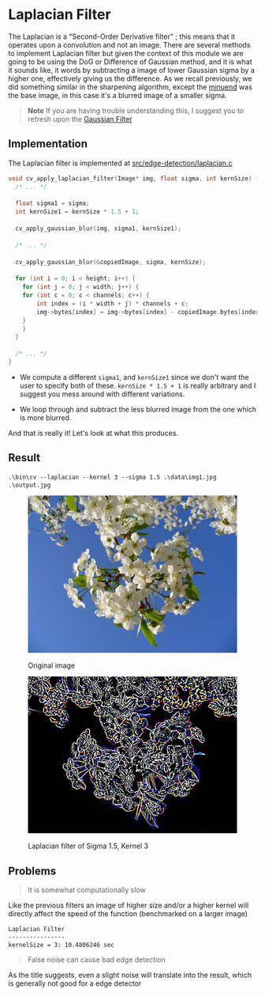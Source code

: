 # Laplacian Filter

The Laplacian is a "Second-Order Derivative filter" ; this means that it operates upon a convolution and not an image. There are several methods to implement Laplacian filter but given the context of this module we are going to be using the DoG or Difference of Gaussian method, and it is what it sounds like, it words by subtracting a image of lower Gaussian sigma by a higher one, effectively giving us the difference. As we recall previously, we did something similar in the sharpening algorithm, except the [minuend](https://www.mathsisfun.com/definitions/minuend.html) was the base image, in this case it's a blurred image of a smaller sigma.

> **Note**
> If you are having trouble understanding this, I suggest you to refresh upon the [Gaussian Filter](../image-smoothing/gaussian-filter.md)


## Implementation

The Laplacian filter is implemented at [src/edge-detection/laplacian.c](../../src/edge-detection/laplacian.c)

```c
void cv_apply_laplacian_filter(Image* img, float sigma, int kernSize) {
  /* ... */

  float sigma1 = sigma;
  int kernSize1 = kernSize * 1.5 + 1;

  cv_apply_gaussian_blur(img, sigma1, kernSize1);
 
  /* ... */

  cv_apply_gaussian_blur(&copiedImage, sigma, kernSize);

  for (int i = 0; i < height; i++) {
	for (int j = 0; j < width; j++) {
  	for (int c = 0; c < channels; c++) {
    	int index = (i * width + j) * channels + c;
    	img->bytes[index] = img->bytes[index] - copiedImage.bytes[index];
  	}
	}
  }

  /* ... */
}
```

- We compute a different `sigma1`, and `kernSize1` since we don't want the user to specify both of these. `kernSize * 1.5 + 1` is really arbitrary and I suggest you mess around with different variations.

- We loop through and subtract the less blurred image from the one which is more blurred.

And that is really it! Let's look at what this produces.

## Result

```shell
.\bin\cv --laplacian --kernel 3 --sigma 1.5 .\data\img1.jpg .\output.jpg
```

<div>
<figure><img src="../.gitbook/assets/img1.jpg" alt=""><figcaption><p>Original image</p></figcaption></figure>
<figure><img src="../.gitbook/assets/laplacian-1-3.jpg" alt=""><figcaption><p>Laplacian filter of Sigma 1.5, Kernel 3</p></figcaption></figure>
</div>

## Problems

> It is somewhat computationally slow

Like the previous filters an image of higher size and/or a higher kernel will directly affect the speed of the function (benchmarked on a larger image)

```
Laplacian Filter
----------------
kernelSize = 3: 10.4806246 sec
```

> False noise can cause bad edge detection

As the title suggests, even a slight noise will translate into the result, which is generally not good for a edge detector
